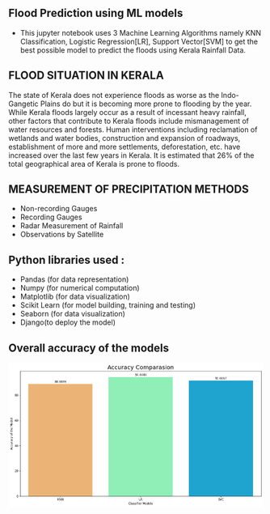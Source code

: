 ## Flood Prediction using ML models

- This jupyter notebook uses 3 Machine Learning Algorithms namely KNN Classification, Logistic Regression[LR], Support Vector[SVM] to get the best possible model to predict the floods using Kerala Rainfall Data.

## FLOOD SITUATION IN KERALA 

The state of Kerala does not experience floods as worse as the Indo-Gangetic Plains do but it is becoming more prone to flooding by the year. While Kerala floods largely occur as a result of incessant heavy rainfall, other factors that contribute to Kerala floods include mismanagement of water resources and forests. Human interventions including reclamation of wetlands and water bodies, construction and expansion of roadways, establishment of more and more settlements, deforestation, etc. have increased over the last few years in Kerala. It is estimated that 26% of the total geographical area of Kerala is prone to floods.

## MEASUREMENT OF PRECIPITATION METHODS

- Non-recording Gauges
- Recording Gauges
- Radar Measurement of Rainfall
- Observations by Satellite

## Python libraries used :
- Pandas (for data representation)
- Numpy (for numerical computation)
- Matplotlib (for data visualization)
- Scikit Learn (for model building, training and testing)
- Seaborn (for data visualization)
- Django(to deploy the model)

## Overall accuracy of the models
![Accuracy](https://github.com/Himangshu1086/Flood-Prediction-Unit-Hydrography-and-ML/blob/master/accuracy.png)
